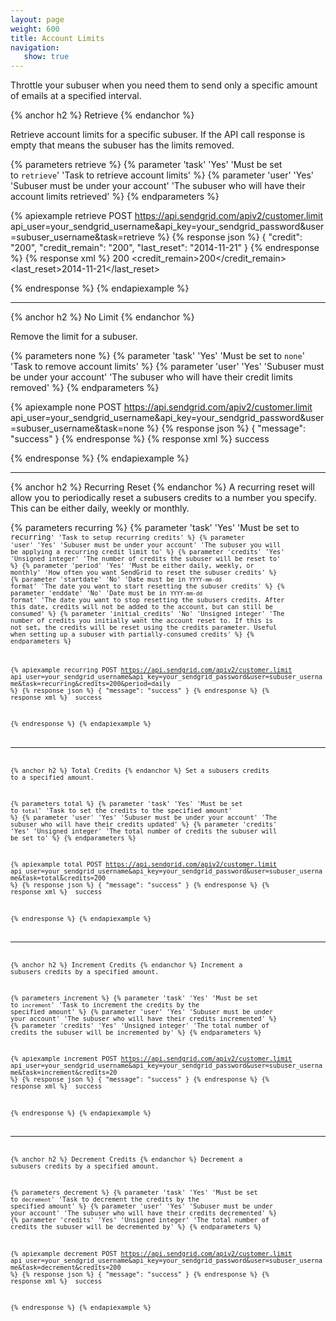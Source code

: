 ```yaml
---
layout: page
weight: 600
title: Account Limits
navigation:
   show: true
---
```


<span>Throttle your subuser when you need them to send only a specific amount of emails at a specified interval.</span>

{% anchor h2 %}
Retrieve 
{% endanchor %}

Retrieve account limits for a specific subuser. If the API call response is empty that means the subuser has the limits removed.


{% parameters retrieve %}
 {% parameter 'task' 'Yes' 'Must be set to <code>retrieve</code>' 'Task to retrieve account limits' %}
 {% parameter 'user' 'Yes' 'Subuser must be under your account' 'The subuser who will have their account limits retrieved' %}
{% endparameters %}


{% apiexample retrieve POST https://api.sendgrid.com/apiv2/customer.limit api_user=your_sendgrid_username&api_key=your_sendgrid_password&user=subuser_username&task=retrieve %}
  {% response json %}
{
  "credit": "200",
  "credit_remain": "200",
  "last_reset": "2014-11-21"
}
  {% endresponse %}
  {% response xml %}
<credits>
   <credit>200</credit>
   <credit_remain>200</credit_remain>
   <last_reset>2014-11-21</last_reset>
</credits>

  {% endresponse %}
{% endapiexample %}

* * * * *

{% anchor h2 %}
No Limit 
{% endanchor %}

Remove the limit for a subuser.


{% parameters none %}
 {% parameter 'task' 'Yes' 'Must be set to <code>none</code>' 'Task to remove account limits' %}
 {% parameter 'user' 'Yes' 'Subuser must be under your account' 'The subuser who will have their credit limits removed' %}
{% endparameters %}


{% apiexample none POST https://api.sendgrid.com/apiv2/customer.limit api_user=your_sendgrid_username&api_key=your_sendgrid_password&user=subuser_username&task=none %}
  {% response json %}
{
  "message": "success"
}
  {% endresponse %}
  {% response xml %}
<result>
   <message>success</message>
</result>

  {% endresponse %}
{% endapiexample %}

* * * * *

{% anchor h2 %}
Recurring Reset 
{% endanchor %}
A recurring reset will allow you to periodically reset a subusers credits to a number you specify. This can be either daily, weekly or monthly.


{% parameters recurring %}
 {% parameter 'task' 'Yes' 'Must be set to <code>recurring<code>' 'Task to setup recurring credits' %}
 {% parameter 'user' 'Yes' 'Subuser must be under your account' 'The subuser you will be applying a recurring credit limit to' %}
 {% parameter 'credits' 'Yes' 'Unsigned integer' 'The number of credits the subuser will be reset to' %}
 {% parameter 'period' 'Yes' 'Must be either daily, weekly, or monthly' 'How often you want SendGrid to reset the subuser credits' %}
 {% parameter 'startdate' 'No' 'Date must be in <code>YYYY-mm-dd</code> format' 'The date you want to start resetting the subuser credits' %}
 {% parameter 'enddate' 'No' 'Date must be in <code>YYYY-mm-dd</code> format' 'The date you want to stop resetting the subusers credits. After this date, credits will not be added to the account, but can still be consumed' %}
 {% parameter 'initial_credits' 'No' 'Unsigned integer' 'The number of credits you initially want the account reset to. If this is not set, the credits will be reset using the credits parameter. Useful when setting up a subuser with partially-consumed credits' %}
{% endparameters %}


{% apiexample recurring POST https://api.sendgrid.com/apiv2/customer.limit api_user=your_sendgrid_username&api_key=your_sendgrid_password&user=subuser_username&task=recurring&credits=200&period=daily %}
  {% response json %}
{
  "message": "success"
}
  {% endresponse %}
  {% response xml %}
<result>
   <message>success</message>
</result>

  {% endresponse %}
{% endapiexample %}

* * * * *

{% anchor h2 %}
Total Credits 
{% endanchor %}
Set a subusers credits to a specified amount.


{% parameters total %}
 {% parameter 'task' 'Yes' 'Must be set to <code>total</code>' 'Task to set the credits to the specified amount' %}
 {% parameter 'user' 'Yes' 'Subuser must be under your account' 'The subuser who will have their credits updated' %}
 {% parameter 'credits' 'Yes' 'Unsigned integer' 'The total number of credits the subuser will be set to' %}
{% endparameters %}


{% apiexample total POST https://api.sendgrid.com/apiv2/customer.limit api_user=your_sendgrid_username&api_key=your_sendgrid_password&user=subuser_username&task=total&credits=200 %}
  {% response json %}
{
  "message": "success"
}
  {% endresponse %}
  {% response xml %}
<result>
   <message>success</message>
</result>

  {% endresponse %}
{% endapiexample %}

* * * * *

{% anchor h2 %}
Increment Credits 
{% endanchor %}
Increment a subusers credits by a specified amount.


{% parameters increment %}
 {% parameter 'task' 'Yes' 'Must be set to <code>increment</code>' 'Task to increment the credits by the specified amount' %}
 {% parameter 'user' 'Yes' 'Subuser must be under your account' 'The subuser who will have their credits incremented' %}
 {% parameter 'credits' 'Yes' 'Unsigned integer' 'The total number of credits the subuser will be incremented by' %}
{% endparameters %}


{% apiexample increment POST https://api.sendgrid.com/apiv2/customer.limit api_user=your_sendgrid_username&api_key=your_sendgrid_password&user=subuser_username&task=increment&credits=20 %}
  {% response json %}
{
  "message": "success"
}
  {% endresponse %}
  {% response xml %}
<result>
   <message>success</message>
</result>

  {% endresponse %}
{% endapiexample %}

* * * * *

{% anchor h2 %}
Decrement Credits 
{% endanchor %}
Decrement a subusers credits by a specified amount.


{% parameters decrement %}
 {% parameter 'task' 'Yes' 'Must be set to <code>decrement</code>' 'Task to decrement the credits by the specified amount' %}
 {% parameter 'user' 'Yes' 'Subuser must be under your account' 'The subuser who will have their credits decremented' %}
 {% parameter 'credits' 'Yes' 'Unsigned integer' 'The total number of credits the subuser will be decremented by' %}
{% endparameters %}


{% apiexample decrement POST https://api.sendgrid.com/apiv2/customer.limit api_user=your_sendgrid_username&api_key=your_sendgrid_password&user=subuser_username&task=decrement&credits=200 %}
  {% response json %}
{
  "message": "success"
}
  {% endresponse %}
  {% response xml %}
<result>
   <message>success</message>
</result>

  {% endresponse %}
{% endapiexample %}
